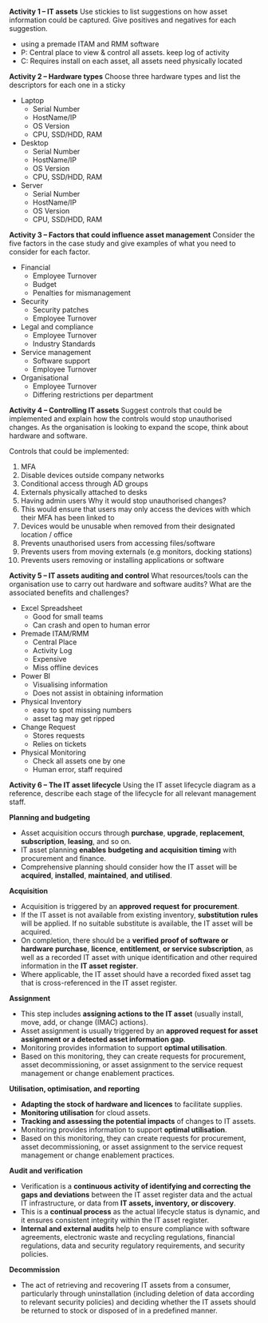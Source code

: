 **Activ﻿ity 1 – IT assets**
Use stickies to list suggestions on how asset information could be captured. Give positives and negatives for each suggestion.
- using a premade ITAM and RMM software
- P: Central place to view & control all assets. keep log of activity
- C: Requires install on each asset, all assets need physically located

**Activity 2 – Hardware types**
Choose three hardware types and list the descriptors for each one in a sticky
- Laptop
	- Serial Number
	- HostName/IP
	- OS Version
	- CPU, SSD/HDD, RAM
- Desktop
	- Serial Number
	- HostName/IP
	- OS Version
	- CPU, SSD/HDD, RAM
- Server
	- Serial Number
	- HostName/IP
	- OS Version
	- CPU, SSD/HDD, RAM

**Activity 3 – Factors that could influence asset management**
Consider the five factors in the case study and give examples of what you need to consider for each factor.
- Financial
	- Employee Turnover
	- Budget
	- Penalties for mismanagement
- Security
	- Security patches
	- Employee Turnover
- Legal and compliance
	- Employee Turnover
	- Industry Standards
- Service management
	- Software support
	- Employee Turnover
- Organisational
	- Employee Turnover
	- Differing restrictions per department


**Activity 4 – Controlling IT assets**
Suggest controls that could be implemented and explain how the controls would stop unauthorised changes. As the organisation is looking to expand the scope, think about hardware and software.

Controls that could 
be implemented:
1. MFA
2. Disable devices outside company networks
3. Conditional access through AD groups
4. Externals physically attached to desks
5. Having admin users
Why it would stop 
unauthorised changes? 
1. This would ensure that users may only access the devices with which their MFA has been linked to
2. Devices would be unusable when removed from their designated location / office
3. Prevents unauthorised users from accessing files/software
4. Prevents users from moving externals (e.g monitors, docking stations)
5. Prevents users removing or installing applications or software


**Activity 5 – IT assets auditing and control**
What resources/tools can the organisation use to carry out hardware and software audits? What are the associated benefits and challenges?

- Excel Spreadsheet
	- Good for small teams
	- Can crash and open to human error
- Premade ITAM/RMM
	- Central Place
	- Activity Log
	- Expensive
	- Miss offline devices
- Power BI
	- Visualising information
	- Does not assist in obtaining information
- Physical Inventory
	- easy to spot missing numbers
	- asset tag may get ripped
- Change Request 
	- Stores requests
	- Relies on tickets
- Physical Monitoring
	- Check all assets one by one
	- Human error, staff required


**Activity 6 – The IT asset lifecycle**
Using the IT asset lifecycle diagram as a reference, describe each stage of the lifecycle for all relevant management staff.

**Planning and budgeting** 
- Asset acquisition occurs through **purchase**, **upgrade**, **replacement**, **subscription**, **leasing**, and so on.​
- IT asset planning **enables** **budgeting** **and** **acquisition** **timing** with procurement and finance.​
- Comprehensive planning should consider how the IT asset will be **acquired**, **installed**, **maintained**, **and** **utilised**. ​

**Acquisition** 
- Acquisition is triggered by an **approved** **request** **for** **procurement**.​
- If the IT asset is not available from existing inventory, **substitution** **rules** will be applied. If no suitable substitute is available, the IT asset will be acquired.​
- On completion, there should be a **verified** **proof of software or hardware** **purchase**, **licence**, **entitlement**, **or service subscription**, as well as a recorded IT asset with unique identification and other required information in the **IT asset** **register**.​
- Where applicable, the IT asset should have a recorded fixed asset tag that is cross-referenced​ in the IT asset register​.

**Assignment** 
- This step includes **assigning actions to the IT asset** (usually install, move, add, or change (IMAC) actions).
- Asset assignment is usually triggered by an **approved request for asset assignment or a detected asset information gap**.
- Monitoring provides information to support **optimal utilisation**.
- Based on this monitoring, they can create requests for procurement, asset decommissioning, or asset assignment to the service request management or change enablement practices.

**Utilisation, optimisation, and reporting** 
- **Adapting the stock of hardware and licences** to facilitate supplies. ​
- **Monitoring utilisation** for cloud assets​.
- **Tracking and assessing the potential impacts** of changes to IT assets.​
- Monitoring provides information to support **optimal utilisation**. ​
- Based on this monitoring, they can create requests for procurement, asset decommissioning, or asset assignment to the service request management or change enablement practices.

**Audit and verification** 
- Verification is a **continuous activity of identifying and correcting the gaps and deviations** between the IT asset register data and the actual IT infrastructure, or data from **IT assets, inventory, or discovery**.​
- This is a **continual process** as the actual lifecycle status is dynamic, and it ensures consistent integrity within the IT asset register. ​
- **Internal and external audits** help to​ ensure compliance with software​ agreements, electronic waste and recycling regulations, financial regulations, data and security regulatory requirements, and security policies.

**Decommission** 
- The act of retrieving and recovering IT assets from a consumer, particularly through uninstallation (including deletion of data according to relevant security policies) and deciding whether the IT assets should be returned to stock or disposed of in a predefined manner. ​

